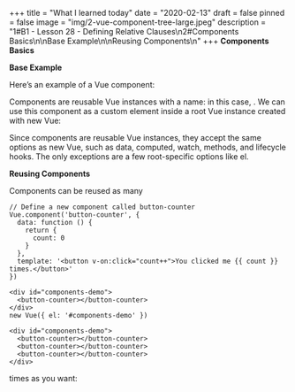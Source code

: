 +++
title = "What I learned today"
date = "2020-02-13"
draft = false
pinned = false
image = "img/2-vue-component-tree-large.jpeg"
description = "1#B1 - Lesson 28 - Defining Relative Clauses\n2#Components Basics\n\nBase Example\n\nReusing Components\n"
+++
**Components Basics**

**Base Example**

Here’s an example of a Vue component:

Components are reusable Vue instances with a name: in this case, <button-counter>. We can use this component as a custom element inside a root Vue instance created with new Vue:

Since components are reusable Vue instances, they accept the same options as new Vue, such as data, computed, watch, methods, and lifecycle hooks. The only exceptions are a few root-specific options like el.

**Reusing Components**

Components can be reused as many

```
// Define a new component called button-counter
Vue.component('button-counter', {
  data: function () {
    return {
      count: 0
    }
  },
  template: '<button v-on:click="count++">You clicked me {{ count }} times.</button>'
})
```

```
<div id="components-demo">
  <button-counter></button-counter>
</div>
new Vue({ el: '#components-demo' })
```

```
<div id="components-demo">
  <button-counter></button-counter>
  <button-counter></button-counter>
  <button-counter></button-counter>
</div>
```

 times as you want:
